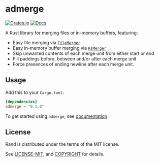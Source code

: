 # admerge

[![Crates.io](https://img.shields.io/crates/v/admerge?style=flat-square)](https://crates.io/crates/admerge)
[![Docs](https://docs.rs/admerge/badge.svg)](https://docs.rs/admerge/)

A Rust library for merging files or in-memory buffers, featuring:

- Easy file merging via [`FileMerger`](https://docs.rs/admerge/*/struct.FileMerger.html)
- Easy in-memory buffer merging via [`RsMerger`](https://docs.rs/admerge/*/struct.RsMerger.html)
- Skip unwanted contents of each merge unit from either start or end
- Fill paddings before, between and/or after each merge unit
- Force presences of ending newline after each merge unit.

## Usage

Add this to your `Cargo.toml`:

```toml
[dependencies]
admerge = "0.1.0"
```

To get started using `admerge`, see [documentation](https://docs.rs/admerge/).

## License

Rand is distributed under the terms of the MIT license.

See [LICENSE-MIT](LICENSE-MIT), and [COPYRIGHT](COPYRIGHT) for details.
